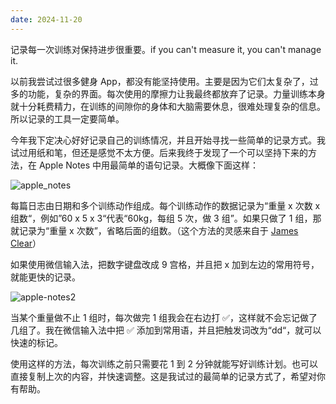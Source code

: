 ```yaml
---
date: 2024-11-20
---
```


记录每一次训练对保持进步很重要。if you can't measure it, you can't manage it.

以前我尝试过很多健身 App，都没有能坚持使用。主要是因为它们太复杂了，过多的功能，复杂的界面。每次使用的摩擦力让我最终都放弃了记录。力量训练本身就十分耗费精力，在训练的间隙你的身体和大脑需要休息，很难处理复杂的信息。所以记录的工具一定要简单。

今年我下定决心好好记录自己的训练情况，并且开始寻找一些简单的记录方式。我试过用纸和笔，但还是感觉不太方便。后来我终于发现了一个可以坚持下来的方法，在 Apple Notes 中用最简单的语句记录。大概像下面这样：

![apple_notes](https://mmbiz.qpic.cn/sz_mmbiz_jpg/AWQFEiar7OJWtby1H6sEVyAUiayVwckEMAe30zuiapJqB8ic60A3xMdgPJfnDDPE8In5lSxpkEJPzBkPPicGbrsatEw/640?wx_fmt=jpeg&tp=webp&wxfrom=5&wx_lazy=1&wx_co=1)

每篇日志由日期和多个训练动作组成。每个训练动作的数据记录为“重量 x 次数 x 组数“，例如”60 x 5 x 3“代表“60kg，每组 5 次，做 3 组”。如果只做了 1 组，那就记录为“重量 x 次数”，省略后面的组数。（这个方法的灵感来自于 [James Clear](https://jamesclear.com/workout-journal)）

如果使用微信输入法，把数字键盘改成 9 宫格，并且把 x 加到左边的常用符号，就能更快的记录。

![apple-notes2](https://mmbiz.qpic.cn/sz_mmbiz_jpg/AWQFEiar7OJWtby1H6sEVyAUiayVwckEMAXPmx5lhwvrtbTtmr2q3tjcaWLIcfvAicASbLUVCvBbk8hiaMqT6XlmiaQ/640?wx_fmt=jpeg&tp=webp&wxfrom=5&wx_lazy=1&wx_co=1)

当某个重量做不止 1 组时，每次做完 1 组我会在右边打 ✅，这样就不会忘记做了几组了。我在微信输入法中把 ✅ 添加到常用语，并且把触发词改为“dd“，就可以快速的标记。

使用这样的方法，每次训练之前只需要花 1 到 2 分钟就能写好训练计划。也可以直接复制上次的内容，并快速调整。这是我试过的最简单的记录方式了，希望对你有帮助。